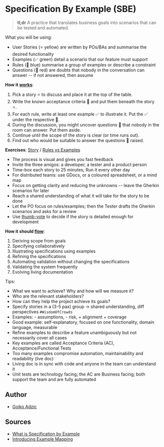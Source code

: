 # Specification By Example (SBE)

> **tl;dr** A practice that translates business goals into scenarios that can be tested and automated.

What you will be using:

- User Stories (⭐️ yellow) are written by POs/BAs and summarise the desired functionality
- Examples (✅ green) detail a scenario that our feature must support
- Rules (🔵 blue) summarise a group of examples or describe a constraint
- Questions (🔴 red) are doubts that nobody in the conversation can answer -- if not answered, then assume

**How it [works](https://meXXXXXXdium.com/@mattwXXXXXXoducing-example-mapping-42ccd15f8adf)**:

1. Pick a story ⭐️ to discuss and place it at the top of the table.
1. Write the known acceptance criteria 🔵 and put them beneath the story ⭐️.
1. For each rule, write at least one example ✅ to illustrate it. Put the ✅ under the respective 🔵.
1. During the discussion, you might uncover questions 🔴 that nobody in the room can answer. Put them aside.
1. Continue until the scope of the story is clear (or time runs out).
1. Find out who would be suitable to answer the questions 🔴 raised.

**Exercises**: [Story](https://medium.com/@mattwynne/introducing-example-mapping-42ccd15f8adf) / [Rules vs Examples](https://speakerdeck.com/mattwynne/rules-vs-examples-bddx-london-2014)

- The process is visual and gives you fast feedback
- Invite the three amigos: a developer, a tester and a product person
- Time-box each story to 25 minutes; Run it every other day
- For distributed teams: use GDocs, or a coloured spreadsheet, or a mind map
- Focus on getting clarity and reducing the unknowns -- leave the Gherkin scenarios for later
- Reach a shared understanding of what it will take for the story to be done
- Let the PO focus on rules/examples; then the Tester drafts the Gherkin scenarios and asks for a review
- Use [thumb-vote](https://www.conferencesthatwork.com/index.php/event-design/2012/06/testing-consensus-using-roman-voting/) to decide if the story is detailed enough for development

**How it should [flow](https://blog.red-badger.com/blog/2012/07/31/what-is-specification-by-example)**:

1. Deriving scope from goals
1. Specifying collaboratively
1. Illustrating specifications using examples
1. Refining the specifications
1. Automating validation without changing the specifications
1. Validating the system frequently
1. Evolving living documentation

Tips:

- What we want to achieve? Why and how will we measure it?
- Who are the relevant stakeholders?
- How can they help the project achieve its goals?
- Specify stories in a (3-5 pax) group -> shared understanding, diff perspectives `#WisdomOfCrowds`
- Examples: - assumptions, - risk, + alignment + coverage
- Good example: self-explanatory, focused on one functionality, domain language, measurable
- Refine examples to describe a feature unambiguously but not necessarily cover all cases
- Key examples are called Acceptance Criteria (AC), Acceptance/Functional Tests
- Too many examples compromise automation, maintainability and readability (live doc)
- Living doc is in sync with code and anyone in the team can understand it
- Unit tests are technology facing; the AC are Business facing; both support the team and are fully automated

## Author

- [Gojko Adzic](https://gojko.net/)

## Sources

- [What is Specification by Example](https://blog.red-badger.com/blog/2012/07/31/what-is-specification-by-example)
- [Introducing Example Mapping](https://medium.com/@mattwynne/introducing-example-mapping-42ccd15f8adf)
